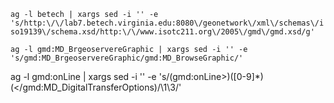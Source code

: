 `ag -l betech | xargs sed -i '' -e 's/http:\/\/lab7.betech.virginia.edu:8080\/geonetwork\/xml\/schemas\/iso19139\/schema.xsd/http:\/\/www.isotc211.org\/2005\/gmd\/gmd.xsd/g'`

`ag -l gmd:MD_BrgeoservereGraphic | xargs sed -i '' -e 's/gmd:MD_BrgeoservereGraphic/gmd:MD_BrowseGraphic/'`


ag -l gmd:onLine | xargs sed -i '' -e 's/\(gmd:onLine>\)\([0-9]*\)\(<\/gmd:MD_DigitalTransferOptions\)/\1\3/'

